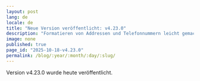 ```yaml
---
layout: post
lang: de
locale: de
title: "Neue Version veröffentlicht: v4.23.0"
description: "Formatieren von Addressen und Telefonnummern leicht gemacht"
image: none
published: true
page_id: "2025-10-18-v4.23.0"
permalink: /blog/:year/:month/:day/:slug/
---
```

Version v4.23.0 wurde heute veröffentlicht.
